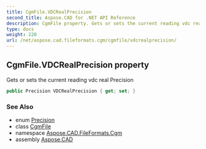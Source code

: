 ```yaml
---
title: CgmFile.VDCRealPrecision
second_title: Aspose.CAD for .NET API Reference
description: CgmFile property. Gets or sets the current reading vdc real Precision
type: docs
weight: 220
url: /net/aspose.cad.fileformats.cgm/cgmfile/vdcrealprecision/
---
```

## CgmFile.VDCRealPrecision property

Gets or sets the current reading vdc real Precision

```csharp
public Precision VDCRealPrecision { get; set; }
```

### See Also

* enum [Precision](../../../aspose.cad.fileformats.cgm.commands/precision/)
* class [CgmFile](../)
* namespace [Aspose.CAD.FileFormats.Cgm](../../cgmfile/)
* assembly [Aspose.CAD](../../../)


